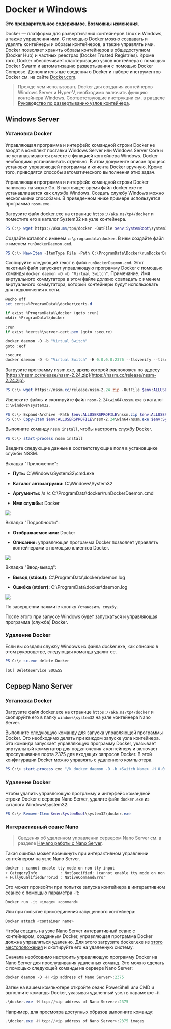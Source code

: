 # Docker и Windows

**Это предварительное содержимое. Возможны изменения.**

Docker — платформа для развертывания контейнеров Linux и Windows, а также управления ими. С помощью Docker можно создавать и удалять контейнеры и образы контейнеров, а также управлять ими. Docker позволяет хранить образы контейнеров в общедоступном (Docker Hub) и частных реестрах (Docker Trusted Registries). Кроме того, Docker обеспечивает кластеризацию узлов контейнера с помощью Docker Swarm и автоматизацию развертывания с помощью Docker Compose. Дополнительные сведения о Docker и наборе инструментов Docker см. на сайте [Docker.com](https://www.docker.com/).

> Прежде чем использовать Docker для создания контейнеров Windows Server и Hyper-V, необходимо включить функцию контейнера Windows. Соответствующие инструкции см. в разделе [Руководство по развертыванию узлов контейнера](./docker_windows.md).

## Windows Server

### Установка Docker

Управляющая программа и интерфейс командной строки Docker не входят в комплект поставки Windows Server или Windows Server Core и не устанавливаются вместе с функцией контейнера Windows. Docker необходимо устанавливать отдельно. В этом документе описан процесс установки управляющей программы и клиента Docker вручную. Кроме того, приводятся способы автоматического выполнения этих задач.

Управляющая программа и интерфейс командной строки Docker написаны на языке Go. В настоящее время файл docker.exe не устанавливается как служба Windows. Создать службу Windows можно несколькими способами. В приведенном ниже примере используется программа `nssm.exe`.

Загрузите файл docker.exe на странице `https://aka.ms/tp4/docker` и поместите его в каталог System32 на узле контейнера.

```powershell
PS C:\> wget https://aka.ms/tp4/docker -OutFile $env:SystemRoot\system32\docker.exe
```

Создайте каталог с именем `c:\programdata\docker`. В нем создайте файл с именем `runDockerDaemon.cmd`.

```powershell
PS C:\> New-Item -ItemType File -Path C:\ProgramData\Docker\runDockerDaemon.cmd -Force
```

Скопируйте следующий текст в файл `runDockerDaemon.cmd`. Этот пакетный файл запускает управляющую программу Docker с помощью команды `docker daemon –D –b "Virtual Switch"`. Примечание. Имя виртуального коммутатора в этом файле должно совпадать с именем виртуального коммутатора, который контейнеры будут использовать для подключения к сети.

```powershell
@echo off
set certs=%ProgramData%\docker\certs.d

if exist %ProgramData%\docker (goto :run)
mkdir %ProgramData%\docker

:run
if exist %certs%\server-cert.pem (goto :secure)

docker daemon -D -b "Virtual Switch"
goto :eof

:secure
docker daemon -D -b "Virtual Switch" -H 0.0.0.0:2376 --tlsverify --tlscacert=%certs%\ca.pem --tlscert=%certs%\server-cert.pem --tlskey=%certs%\server-key.pem
```
Загрузите программу nssm.exe, архив которой расположен по адресу [https://nssm.cc/release/nssm-2.24.zip](https://nssm.cc/release/nssm-2.24.zip).

```powershell
PS C:\> wget https://nssm.cc/release/nssm-2.24.zip -OutFile $env:ALLUSERSPROFILE\nssm.zip
```

Извлеките файлы и скопируйте файл `nssm-2.24\win64\nssm.exe` в каталог `c:\windows\system32`.

```powershell
PS C:\> Expand-Archive -Path $env:ALLUSERSPROFILE\nssm.zip $env:ALLUSERSPROFILE
PS C:\> Copy-Item $env:ALLUSERSPROFILE\nssm-2.24\win64\nssm.exe $env:SystemRoot\system32
```
Выполните команду `nssm install`, чтобы настроить службу Docker.

```powershell
PS C:\> start-process nssm install
```

Введите следующие данные в соответствующие поля в установщике службы NSSM.

Вкладка "Приложение":

- **Путь:** C:\Windows\System32\cmd.exe

- **Каталог автозагрузки:** C:\Windows\System32

- **Аргументы:** /s /c C:\ProgramData\docker\runDockerDaemon.cmd

- **Имя службы:** Docker

![](media/nssm1.png)

Вкладка "Подробности":

- **Отображаемое имя:** Docker

- **Описание:** управляющая программа Docker позволяет управлять контейнерами с помощью клиентов Docker.


![](media/nssm2.png)

Вкладка "Ввод-вывод":

- **Вывод (stdout):** C:\ProgramData\docker\daemon.log

- **Ошибка (stderr):** C:\ProgramData\docker\daemon.log


![](media/nssm3.png)

По завершении нажмите кнопку `Установить службу`.

После этого при запуске Windows будет запускаться и управляющая программа (служба) Docker.

### Удаление Docker

Если вы создали службу Windows из файла docker.exe, как описано в этом руководстве, следующая команда удалит ее.

```powershell
PS C:\> sc.exe delete Docker

[SC] DeleteService SUCESS
```

## Сервер Nano Server

### Установка Docker

Загрузите файл docker.exe на странице `https://aka.ms/tp4/docker` и скопируйте его в папку `windows\system32` на узле контейнера Nano Server.

Выполните следующую команду для запуска управляющей программы Docker. Это необходимо делать при каждом запуске узла контейнера. Эта команда запускает управляющую программу Docker, указывает виртуальный коммутатор для подключения к контейнеру и включает прослушивание порта 2375 для входящих запросов Docker. В этой конфигурации Docker можно управлять с удаленного компьютера.

```powershell
PS C:\> start-process cmd "/k docker daemon -D -b <Switch Name> -H 0.0.0.0:2375”
```

### Удаление Docker

Чтобы удалить управляющую программу и интерфейс командной строки Docker с сервера Nano Server, удалите файл `docker.exe` из каталога Windows\system32.

```powershell
PS C:\> Remove-Item $env:SystemRoot\system32\docker.exe
```

### Интерактивный сеанс Nano

> Сведения об удаленном управлении сервером Nano Server см. в разделе [Начало работы с Nano Server](https://technet.microsoft.com/en-us/library/mt126167.aspx#bkmk_ManageRemote).

Такая ошибка может возникнуть при интерактивном управлении контейнером на узле Nano Server.

```powershell
docker : cannot enable tty mode on non tty input
+ CategoryInfo          : NotSpecified: (cannot enable tty mode on non tty input:String) [], RemoteException
+ FullyQualifiedErrorId : NativeCommandError 
```

Это может произойти при попытке запуска контейнера в интерактивном сеансе с помощью параметра -it:

```powershell
Docker run -it <image> <command>
```
Или при попытке присоединения запущенного контейнера:

```powershell
Docker attach <container name>
```

Чтобы создать на узле Nano Server интерактивный сеанс с контейнером, созданным Docker, управляющая программа Docker должна управляться удаленно. Для этого загрузите docker.exe из [этого местоположения](https://aka.ms/ContainerTools) и скопируйте его на удаленную систему.

Сначала необходимо настроить управляющую программу Docker на Nano Server для прослушивания удаленных команд. Это можно сделать с помощью следующей команды на сервере Nano Server:

```powershell
docker daemon -D -H <ip address of Nano Server>:2375
```

Затем на вашем компьютере откройте сеанс PowerShell или CMD и выполните команды Docker, указывая удаленный узел в параметре `-H`.

```powershell
.\docker.exe -H tcp://<ip address of Nano Server>:2375
```

Например, для просмотра доступных образов выполните команду:

```powershell
.\docker.exe -H tcp://<ip address of Nano Server>:2375 images
```




<!--HONumber=Jan16_HO3-->
